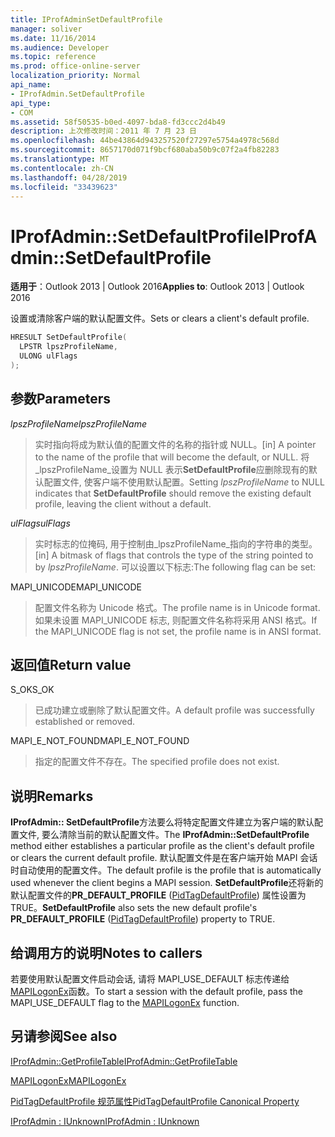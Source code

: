 ```yaml
---
title: IProfAdminSetDefaultProfile
manager: soliver
ms.date: 11/16/2014
ms.audience: Developer
ms.topic: reference
ms.prod: office-online-server
localization_priority: Normal
api_name:
- IProfAdmin.SetDefaultProfile
api_type:
- COM
ms.assetid: 58f50535-b0ed-4097-bda8-fd3ccc2d4b49
description: 上次修改时间：2011 年 7 月 23 日
ms.openlocfilehash: 44be43864d943257520f27297e5754a4978c568d
ms.sourcegitcommit: 8657170d071f9bcf680aba50b9c07f2a4fb82283
ms.translationtype: MT
ms.contentlocale: zh-CN
ms.lasthandoff: 04/28/2019
ms.locfileid: "33439623"
---
```

# <a name="iprofadminsetdefaultprofile"></a><span data-ttu-id="7ca2a-103">IProfAdmin::SetDefaultProfile</span><span class="sxs-lookup"><span data-stu-id="7ca2a-103">IProfAdmin::SetDefaultProfile</span></span>

  
  
<span data-ttu-id="7ca2a-104">**适用于**：Outlook 2013 | Outlook 2016</span><span class="sxs-lookup"><span data-stu-id="7ca2a-104">**Applies to**: Outlook 2013 | Outlook 2016</span></span> 
  
<span data-ttu-id="7ca2a-105">设置或清除客户端的默认配置文件。</span><span class="sxs-lookup"><span data-stu-id="7ca2a-105">Sets or clears a client's default profile.</span></span>
  
```cpp
HRESULT SetDefaultProfile(
  LPSTR lpszProfileName,
  ULONG ulFlags
);
```

## <a name="parameters"></a><span data-ttu-id="7ca2a-106">参数</span><span class="sxs-lookup"><span data-stu-id="7ca2a-106">Parameters</span></span>

 <span data-ttu-id="7ca2a-107">_lpszProfileName_</span><span class="sxs-lookup"><span data-stu-id="7ca2a-107">_lpszProfileName_</span></span>
  
> <span data-ttu-id="7ca2a-108">实时指向将成为默认值的配置文件的名称的指针或 NULL。</span><span class="sxs-lookup"><span data-stu-id="7ca2a-108">[in] A pointer to the name of the profile that will become the default, or NULL.</span></span> <span data-ttu-id="7ca2a-109">将_lpszProfileName_设置为 NULL 表示**SetDefaultProfile**应删除现有的默认配置文件, 使客户端不使用默认配置。</span><span class="sxs-lookup"><span data-stu-id="7ca2a-109">Setting  _lpszProfileName_ to NULL indicates that **SetDefaultProfile** should remove the existing default profile, leaving the client without a default.</span></span> 
    
 <span data-ttu-id="7ca2a-110">_ulFlags_</span><span class="sxs-lookup"><span data-stu-id="7ca2a-110">_ulFlags_</span></span>
  
> <span data-ttu-id="7ca2a-111">实时标志的位掩码, 用于控制由_lpszProfileName_指向的字符串的类型。</span><span class="sxs-lookup"><span data-stu-id="7ca2a-111">[in] A bitmask of flags that controls the type of the string pointed to by  _lpszProfileName_.</span></span> <span data-ttu-id="7ca2a-112">可以设置以下标志:</span><span class="sxs-lookup"><span data-stu-id="7ca2a-112">The following flag can be set:</span></span>
    
<span data-ttu-id="7ca2a-113">MAPI_UNICODE</span><span class="sxs-lookup"><span data-stu-id="7ca2a-113">MAPI_UNICODE</span></span> 
  
> <span data-ttu-id="7ca2a-114">配置文件名称为 Unicode 格式。</span><span class="sxs-lookup"><span data-stu-id="7ca2a-114">The profile name is in Unicode format.</span></span> <span data-ttu-id="7ca2a-115">如果未设置 MAPI_UNICODE 标志, 则配置文件名称将采用 ANSI 格式。</span><span class="sxs-lookup"><span data-stu-id="7ca2a-115">If the MAPI_UNICODE flag is not set, the profile name is in ANSI format.</span></span>
    
## <a name="return-value"></a><span data-ttu-id="7ca2a-116">返回值</span><span class="sxs-lookup"><span data-stu-id="7ca2a-116">Return value</span></span>

<span data-ttu-id="7ca2a-117">S_OK</span><span class="sxs-lookup"><span data-stu-id="7ca2a-117">S_OK</span></span> 
  
> <span data-ttu-id="7ca2a-118">已成功建立或删除了默认配置文件。</span><span class="sxs-lookup"><span data-stu-id="7ca2a-118">A default profile was successfully established or removed.</span></span>
    
<span data-ttu-id="7ca2a-119">MAPI_E_NOT_FOUND</span><span class="sxs-lookup"><span data-stu-id="7ca2a-119">MAPI_E_NOT_FOUND</span></span> 
  
> <span data-ttu-id="7ca2a-120">指定的配置文件不存在。</span><span class="sxs-lookup"><span data-stu-id="7ca2a-120">The specified profile does not exist.</span></span>
    
## <a name="remarks"></a><span data-ttu-id="7ca2a-121">说明</span><span class="sxs-lookup"><span data-stu-id="7ca2a-121">Remarks</span></span>

<span data-ttu-id="7ca2a-122">**IProfAdmin:: SetDefaultProfile**方法要么将特定配置文件建立为客户端的默认配置文件, 要么清除当前的默认配置文件。</span><span class="sxs-lookup"><span data-stu-id="7ca2a-122">The **IProfAdmin::SetDefaultProfile** method either establishes a particular profile as the client's default profile or clears the current default profile.</span></span> <span data-ttu-id="7ca2a-123">默认配置文件是在客户端开始 MAPI 会话时自动使用的配置文件。</span><span class="sxs-lookup"><span data-stu-id="7ca2a-123">The default profile is the profile that is automatically used whenever the client begins a MAPI session.</span></span> <span data-ttu-id="7ca2a-124">**SetDefaultProfile**还将新的默认配置文件的**PR_DEFAULT_PROFILE** ([PidTagDefaultProfile](pidtagdefaultprofile-canonical-property.md)) 属性设置为 TRUE。</span><span class="sxs-lookup"><span data-stu-id="7ca2a-124">**SetDefaultProfile** also sets the new default profile's **PR_DEFAULT_PROFILE** ([PidTagDefaultProfile](pidtagdefaultprofile-canonical-property.md)) property to TRUE.</span></span>
  
## <a name="notes-to-callers"></a><span data-ttu-id="7ca2a-125">给调用方的说明</span><span class="sxs-lookup"><span data-stu-id="7ca2a-125">Notes to callers</span></span>

<span data-ttu-id="7ca2a-126">若要使用默认配置文件启动会话, 请将 MAPI_USE_DEFAULT 标志传递给[MAPILogonEx](mapilogonex.md)函数。</span><span class="sxs-lookup"><span data-stu-id="7ca2a-126">To start a session with the default profile, pass the MAPI_USE_DEFAULT flag to the [MAPILogonEx](mapilogonex.md) function.</span></span> 
  
## <a name="see-also"></a><span data-ttu-id="7ca2a-127">另请参阅</span><span class="sxs-lookup"><span data-stu-id="7ca2a-127">See also</span></span>



[<span data-ttu-id="7ca2a-128">IProfAdmin::GetProfileTable</span><span class="sxs-lookup"><span data-stu-id="7ca2a-128">IProfAdmin::GetProfileTable</span></span>](iprofadmin-getprofiletable.md)
  
[<span data-ttu-id="7ca2a-129">MAPILogonEx</span><span class="sxs-lookup"><span data-stu-id="7ca2a-129">MAPILogonEx</span></span>](mapilogonex.md)
  
[<span data-ttu-id="7ca2a-130">PidTagDefaultProfile 规范属性</span><span class="sxs-lookup"><span data-stu-id="7ca2a-130">PidTagDefaultProfile Canonical Property</span></span>](pidtagdefaultprofile-canonical-property.md)
  
[<span data-ttu-id="7ca2a-131">IProfAdmin : IUnknown</span><span class="sxs-lookup"><span data-stu-id="7ca2a-131">IProfAdmin : IUnknown</span></span>](iprofadminiunknown.md)

